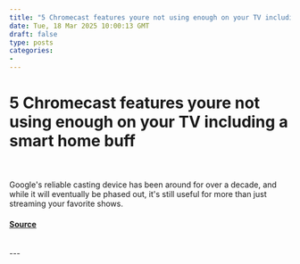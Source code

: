```yaml
---
title: "5 Chromecast features youre not using enough on your TV including a smart home buff"
date: Tue, 18 Mar 2025 10:00:13 GMT
draft: false
type: posts
categories: 
- 
---
```

# 5 Chromecast features youre not using enough on your TV including a smart home buff

<br/>

<br/>
Google's reliable casting device has been around for over a decade, and while it will eventually be phased out, it's still useful for more than just streaming your favorite shows.

#### [Source](https://www.zdnet.com/article/5-chromecast-features-youre-not-using-enough-on-your-tv-including-a-smart-home-buff/)

<br/>
---

